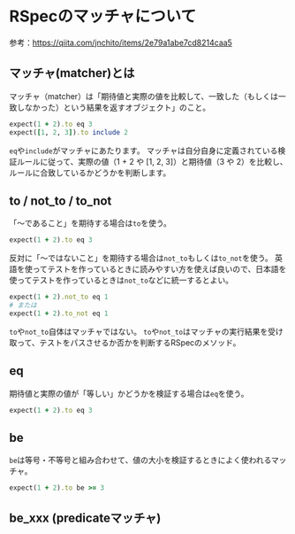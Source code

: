 # RSpecのマッチャについて

参考：https://qiita.com/jnchito/items/2e79a1abe7cd8214caa5

## マッチャ(matcher)とは

マッチャ（matcher）は「期待値と実際の値を比較して、一致した（もしくは一致しなかった）という結果を返すオブジェクト」のこと。

```ruby
expect(1 + 2).to eq 3
expect([1, 2, 3]).to include 2
```

`eq`や`include`がマッチャにあたります。
マッチャは自分自身に定義されている検証ルールに従って、実際の値（1 + 2 や [1, 2, 3]）と期待値（3 や 2）を比較し、ルールに合致しているかどうかを判断します。

## to / not_to / to_not

「～であること」を期待する場合は`to`を使う。

```ruby
expect(1 + 2).to eq 3
```

反対に「～ではないこと」を期待する場合は`not_to`もしくは`to_not`を使う。
英語を使ってテストを作っているときに読みやすい方を使えば良いので、日本語を使ってテストを作っているときは`not_to`などに統一するとよい。

```ruby
expect(1 + 2).not_to eq 1
# または
expect(1 + 2).to_not eq 1
```

`to`や`not_to`自体はマッチャではない。
`to`や`not_to`はマッチャの実行結果を受け取って、テストをパスさせるか否かを判断するRSpecのメソッド。

## eq

期待値と実際の値が「等しい」かどうかを検証する場合は`eq`を使う。

```ruby
expect(1 + 2).to eq 3
```

## be

`be`は等号・不等号と組み合わせて、値の大小を検証するときによく使われるマッチャ。

```ruby
expect(1 + 2).to be >= 3
```

## be_xxx (predicateマッチャ)

